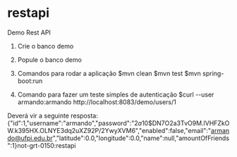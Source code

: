 # restapi
Demo Rest API

1. Crie o banco demo

2. Popule o banco demo

3. Comandos para rodar a aplicação
$mvn clean 
$mvn test
$mvn spring-boot:run

4. Comando para fazer um teste simples de autenticação
$curl --user armando:armando http://localhost:8083/demo/users/1

Deverá vir a seguinte resposta: 
{"id":1,"username":"armando","password":"$2a$10$DN7O2a3TvO9M.lVHFZkOW.k395HX.OLNYE3dq2uXZ92P/2YwyXVM6","enabled":false,"email":"armando@ufpi.edu.br","latitude":0.0,"longitude":0.0,"name":null,"amountOfFriends":1}not-grt-0150:restapi
